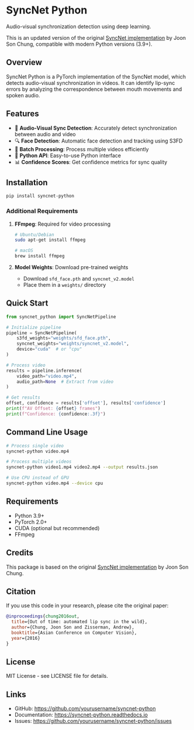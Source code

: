 # SyncNet Python

Audio-visual synchronization detection using deep learning.

This is an updated version of the original [SyncNet implementation](https://github.com/joonson/syncnet_python) by Joon Son Chung, compatible with modern Python versions (3.9+).

## Overview

SyncNet Python is a PyTorch implementation of the SyncNet model, which detects audio-visual synchronization in videos. It can identify lip-sync errors by analyzing the correspondence between mouth movements and spoken audio.

## Features

- 🎥 **Audio-Visual Sync Detection**: Accurately detect synchronization between audio and video
- 🔍 **Face Detection**: Automatic face detection and tracking using S3FD
- 🚀 **Batch Processing**: Process multiple videos efficiently
- 🐍 **Python API**: Easy-to-use Python interface
- 📊 **Confidence Scores**: Get confidence metrics for sync quality

## Installation

```bash
pip install syncnet-python
```

### Additional Requirements

1. **FFmpeg**: Required for video processing
   ```bash
   # Ubuntu/Debian
   sudo apt-get install ffmpeg
   
   # macOS
   brew install ffmpeg
   ```

2. **Model Weights**: Download pre-trained weights
   - Download `sfd_face.pth` and `syncnet_v2.model`
   - Place them in a `weights/` directory

## Quick Start

```python
from syncnet_python import SyncNetPipeline

# Initialize pipeline
pipeline = SyncNetPipeline(
    s3fd_weights="weights/sfd_face.pth",
    syncnet_weights="weights/syncnet_v2.model",
    device="cuda"  # or "cpu"
)

# Process video
results = pipeline.inference(
    video_path="video.mp4",
    audio_path=None  # Extract from video
)

# Get results
offset, confidence = results['offset'], results['confidence']
print(f"AV Offset: {offset} frames")
print(f"Confidence: {confidence:.3f}")
```

## Command Line Usage

```bash
# Process single video
syncnet-python video.mp4

# Process multiple videos
syncnet-python video1.mp4 video2.mp4 --output results.json

# Use CPU instead of GPU
syncnet-python video.mp4 --device cpu
```

## Requirements

- Python 3.9+
- PyTorch 2.0+
- CUDA (optional but recommended)
- FFmpeg

## Credits

This package is based on the original [SyncNet implementation](https://github.com/joonson/syncnet_python) by Joon Son Chung.

## Citation

If you use this code in your research, please cite the original paper:

```bibtex
@inproceedings{chung2016out,
  title={Out of time: automated lip sync in the wild},
  author={Chung, Joon Son and Zisserman, Andrew},
  booktitle={Asian Conference on Computer Vision},
  year={2016}
}
```

## License

MIT License - see LICENSE file for details.

## Links

- GitHub: https://github.com/yourusername/syncnet-python
- Documentation: https://syncnet-python.readthedocs.io
- Issues: https://github.com/yourusername/syncnet-python/issues
